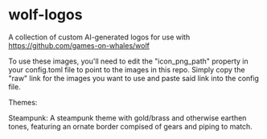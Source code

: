 # wolf-logos
A collection of custom AI-generated logos for use with https://github.com/games-on-whales/wolf

To use these images, you'll need to edit the "icon_png_path" property in your config.toml file to point to the images in this repo. Simply copy the "raw" link for the images you want to use and paste said link into the config file.

Themes:

Steampunk:
A steampunk theme with gold/brass and otherwise earthen tones, featuring an ornate border compised of gears and piping to match.

